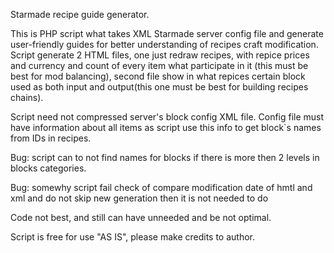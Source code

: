 Starmade recipe guide generator.

This is PHP script what takes XML Starmade server config file and generate user-friendly guides for better understanding of recipes craft modification.
Script generate 2 HTML files, one just redraw recipes, with repice prices and currency and count of every item what participate in it (this must be best for mod balancing),
second file show in what repices certain block used as both input and output(this one must be best for building recipes chains).

Script need not compressed server's block config XML file.
Config file must have information about all items as script use this info to get block`s names from IDs in recipes.

Bug: script can to not find names for blocks if there is more then 2 levels in blocks categories.

Bug: somewhy script fail check of compare modification date of hmtl and xml and do not skip new generation then it is not needed to do
     
Code not best, and still can have unneeded and be not optimal.


Script is free for use "AS IS", please make credits to author.

